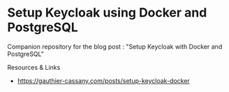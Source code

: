 # Setup Keycloak using Docker and PostgreSQL

Companion repository for the blog post : "Setup Keycloak with Docker and PostgreSQL"

Resources & Links
- https://gauthier-cassany.com/posts/setup-keycloak-docker
